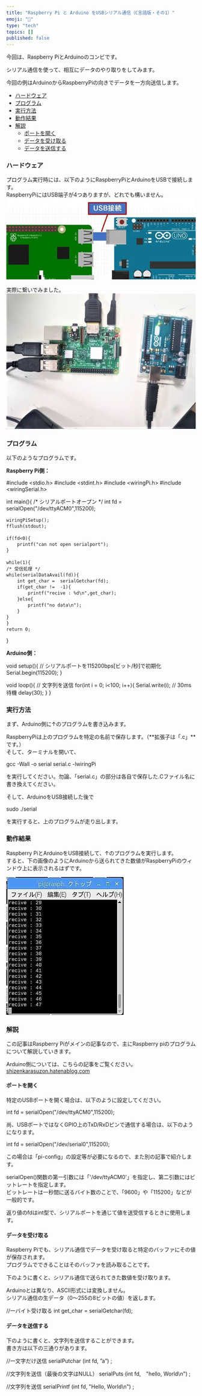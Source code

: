 ```yaml
---
title: "Raspberry Pi と Arduino をUSBシリアル通信（C言語版・その1）"
emoji: "🤖"
type: "tech"
topics: []
published: false
---
```


今回は、Raspberry PiとArduinoのコンビです。

シリアル通信を使って、相互にデータのやり取りをしてみます。

今回の例はArduinoからRaspberryPiの向きでデータを一方向送信します。

* [ハードウェア](#ハードウェア)
* [プログラム](#プログラム)
* [実行方法](#実行方法)
* [動作結果](#動作結果)
* [解説](#解説)  
   * [ポートを開く](#ポートを開く)  
   * [データを受け取る](#データを受け取る)  
   * [データを送信する](#データを送信する)

### ハードウェア

プログラム実行時には、以下のようにRaspberryPiとArduinoをUSBで接続します。  
RaspberryPiにはUSB端子が4つありますが、どれでも構いません。  
![f:id:pythonjacascript:20190304003926j:plain](/images/ppythonjacascript2019030420190304003926.jpg "f:id:pythonjacascript:20190304003926j:plain")  

実際に繋いでみました。  
![f:id:pythonjacascript:20190304003450j:plain](/images/ppythonjacascript2019030420190304003450.jpg "f:id:pythonjacascript:20190304003450j:plain")  
  
### プログラム

以下のようなプログラムです。

**Raspberry Pi側：**

#include <stdio.h>
#include <stdint.h>
#include <wiringPi.h>
#include <wiringSerial.h>

int main(){
    /* シリアルポートオープン */
    int fd = serialOpen("/dev/ttyACM0",115200);    
    
    wiringPiSetup();
    fflush(stdout);
    
    if(fd<0){
        printf("can not open serialport");
    }

    while(1){
    /* 受信処理 */
    while(serialDataAvail(fd)){
        int get_char =  serialGetchar(fd);
        if(get_char !=  -1){
            printf("recive : %d\n",get_char);
        }else{
            printf("no data\n");    
        }
    }
    }
    return 0;
}

**Arduino側：**

void setup(){
  // シリアルポートを115200bps[ビット/秒]で初期化
  Serial.begin(115200);
}

void loop(){
  // 文字列を送信
  for(int i = 0; i<100; i++){
     Serial.write(i);
     // 30ms待機
     delay(30);
  }
}

  
### 実行方法

まず、Arduino側に↑のプログラムを書き込みます。

RaspberryPiは上のプログラムを特定の名前で保存します。（**拡張子は「.c」**です。）  
そして、ターミナルを開いて、

gcc -Wall -o serial serial.c -lwiringPi

を実行してください。勿論、「serial.c」の部分は各自で保存した.Cファイル名に書き換えてください。

そして、ArduinoをUSB接続した後で

sudo ./serial

を実行すると、上のプログラムが走り出します。  
  
### 動作結果

Raspberry PiとArduinoをUSB接続して、↑のプログラムを実行します。  
すると、下の画像のようにArduinoから送られてきた数値がRaspberryPiのウィンドウ上に表示されるはずです。

![f:id:pythonjacascript:20190309163254j:plain](/images/ppythonjacascript2019030920190309163254.jpg "f:id:pythonjacascript:20190309163254j:plain")  
  
  
### 解説

この記事はRaspberry Piがメインの記事なので、主にRaspberry piのプログラムについて解説していきます。

Arduino側については、こちらの記事をご覧ください。  
[shizenkarasuzon.hatenablog.com](https://shizenkarasuzon.hatenablog.com/entry/2018/09/10/150209)  
  
  
#### ポートを開く

特定のUSBポートを開く場合は、以下のように設定してください。

int fd = serialOpen("/dev/ttyACM0",115200);    

尚、USBポートではなくGPIO上のTxD/RxDピンで通信する場合は、以下のようになります。

int fd = serialOpen("/dev/serial0",115200);    

この場合は「pi-config」の設定等が必要になるので、また別の記事で紹介します。

  
serialOpen()関数の第一引数には「'/dev/ttyACM0'」を指定し、第二引数にはビットレートを指定します。  
ビットレートは一秒間に送るバイト数のことで、「9600」や「115200」などが一般的です。

返り値のfdはint型で、シリアルポートを通じて値を送受信するときに使用します。

#### データを受け取る

Raspberry Piでも、シリアル通信でデータを受け取ると特定のバッファにその値が保存されます。  
プログラムでできることはそのバッファを読み取ることです。

  
下のように書くと、シリアル通信で送られてきた数値を受け取ります。

Arduinoとは異なり、ASCII形式には変換しません。  
シリアル通信の生データ（0～255の8ビットの値）を返します。

//一バイト受け取る
int get_char =  serialGetchar(fd);

#### データを送信する

下のように書くと、文字列を送信することができます。  
書き方は以下の三通りがあります。

//一文字だけ送信
serialPutchar (int fd, ”a”) ;

//文字列を送信（最後の文字はNULL）
serialPuts (int fd,　"hello, World\n") ;


//文字列を送信
serialPrintf (int fd, "Hello, World\n") ;